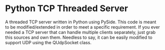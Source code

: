 Python TCP Threaded Server
==========================

A threaded TCP server written in Python using PySide. This code is meant to be modified/extended in order to meet a specific requirement.
If you ever needed a TCP server that can handle multiple clients separately, just grab this sources and own them. Needless to say, it can be easily modified to support UDP using the QUdpSocket class.
